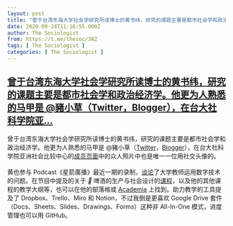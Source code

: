 ```yaml
---
layout: post
title: "曾于台湾东海大学社会学研究所读博士的黄书纬，研究的课题主要是都市社会学和政治经济学。他更为人熟悉的马甲是 @豬小草（Twitter，Blogger），在台大社科学院亚"
date: 2020-09-24T11:16:55.000Z
author: The Sociologist
from: https://t.me/thesoc/382
tags: [ The Sociologist ]
categories: [ The Sociologist ]
---
```

<!--1600946215000-->
[曾于台湾东海大学社会学研究所读博士的黄书纬，研究的课题主要是都市社会学和政治经济学。他更为人熟悉的马甲是 @豬小草（Twitter，Blogger），在台大社科学院亚...](https://t.me/thesoc/382)
------

<div>
<p>曾于台湾东海大学社会学研究所读博士的黄书纬，研究的课题主要是都市社会学和政治经济学。他更为人熟悉的马甲是 @豬小草（<a href="https://twitter.com/swpave?s=21" target="_blank" rel="noopener" onclick="return confirm('Open this link?\n\n'+this.href);">Twitter</a>，<a href="http://swalk.blogspot.com/" target="_blank" rel="noopener" onclick="return confirm('Open this link?\n\n'+this.href);">Blogger</a>），在台大社科学院亚洲社会比较中心的<a href="http://www.garc.ntu.edu.tw/?page_id=4653" target="_blank" rel="noopener" onclick="return confirm('Open this link?\n\n'+this.href);">成员页面</a>中的众人照片中也是唯一一位用社交头像的。<br><br>黄也参与 Podcast《星箭廣播》最近一期的录制，<a href="https://podcasts.apple.com/us/podcast/%E6%8A%8A%E5%A4%A7%E5%AD%B8%E6%95%99%E5%AE%A4%E8%AE%8A%E6%88%90%E7%B6%B2%E8%B7%AF%E5%85%AC%E5%8F%B8-%E4%B8%80%E5%90%8D%E6%95%99%E6%8E%88%E7%9A%84%E5%AF%A6%E9%A9%97-%E9%80%99%E9%9B%86%E6%A0%B9%E6%9C%AC%E6%98%AF%E6%8E%A8%E5%8F%8B-%E8%81%BD%E7%9C%BE%E8%A6%8B%E9%9D%A2%E6%9C%83-xd/id1459758276?i=1000492218803?i=1000492218803" target="_blank" rel="noopener" onclick="return confirm('Open this link?\n\n'+this.href);">谈论</a>了大学教师运用数字技术的问题。在节目中提及的关于 <i class="emoji" style="background-image:url('//telegram.org/img/emoji/40/F09F8DBA.png')"><b>🍺</b></i> 啤酒的生产与社会设计的<a href="http://swalk.blogspot.com/2020/07/blog-post.html" target="_blank" rel="noopener" onclick="return confirm('Open this link?\n\n'+this.href);">课程</a>，以及他的其他课程的教学大纲等，也可以在他的部落格或 <a href="https://taiwan.academia.edu/ShuweiHuang?swp=rr-ac-7493326" target="_blank" rel="noopener" onclick="return confirm('Open this link?\n\n'+this.href);">Academia</a> 上找到。助力教学的工具提及了 Dropbox、Trello、Miro 和 Notion，不过我倒是更喜欢 Google Drive 套件（Docs、Sheets、Slides、Drawings、Forms）这种非 All-In-One 模式，进度管理也可以用 GitHub。</p>
</div>
